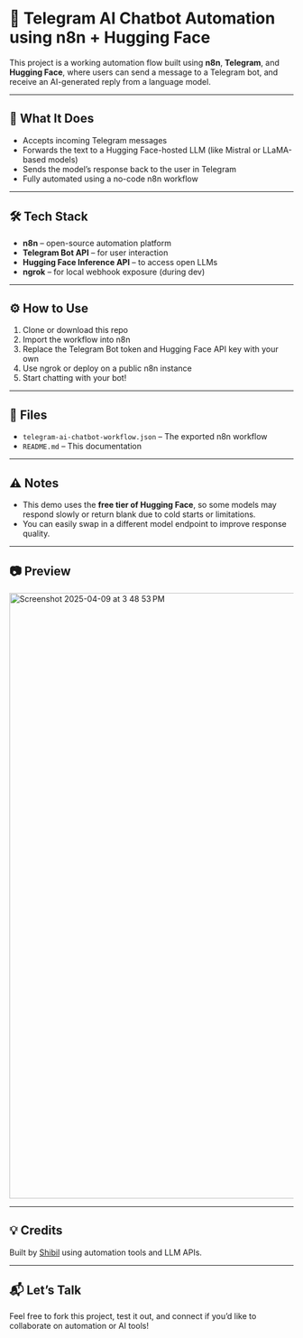 # 🤖 Telegram AI Chatbot Automation using n8n + Hugging Face

This project is a working automation flow built using **n8n**, **Telegram**, and **Hugging Face**, where users can send a message to a Telegram bot, and receive an AI-generated reply from a language model.

---

## 🔧 What It Does

- Accepts incoming Telegram messages
- Forwards the text to a Hugging Face-hosted LLM (like Mistral or LLaMA-based models)
- Sends the model’s response back to the user in Telegram
- Fully automated using a no-code n8n workflow

---

## 🛠️ Tech Stack

- **n8n** – open-source automation platform
- **Telegram Bot API** – for user interaction
- **Hugging Face Inference API** – to access open LLMs
- **ngrok** – for local webhook exposure (during dev)

---

## ⚙️ How to Use

1. Clone or download this repo
2. Import the workflow into n8n
3. Replace the Telegram Bot token and Hugging Face API key with your own
4. Use ngrok or deploy on a public n8n instance
5. Start chatting with your bot!

---

## 📂 Files

- `telegram-ai-chatbot-workflow.json` – The exported n8n workflow
- `README.md` – This documentation

---

## ⚠️ Notes

- This demo uses the **free tier of Hugging Face**, so some models may respond slowly or return blank due to cold starts or limitations.
- You can easily swap in a different model endpoint to improve response quality.

---

## 📷 Preview

<img width="1074" alt="Screenshot 2025-04-09 at 3 48 53 PM" src="https://github.com/user-attachments/assets/6dc53346-33be-4dfc-a7c1-d52ef9559507" />

---

## 💡 Credits

Built by [Shibil](https://github.com/shibil-ai) using automation tools and LLM APIs.

---

## 📬 Let’s Talk

Feel free to fork this project, test it out, and connect if you’d like to collaborate on automation or AI tools!

